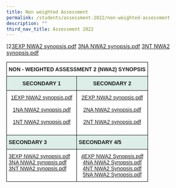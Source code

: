 ```yaml
---
title: Non weighted Assessment
permalink: /students/assessment-2022/non-weighted-assessment
description: ""
third_nav_title: Assessment 2022
---
```

[2[3EXP NWA2 synopsis.pdf](/files/3EXP%20NWA2%20synopsis.pdf)
[3NA NWA2 synopsis.pdf](/files/3NA%20NWA2%20synopsis.pdf)
[3NT NWA2 synopsis.pdf](/files/3NT%20NWA2%20synopsis.pdf)

<table style="border-collapse:collapse;border-spacing:0" class="tg"><thead><tr><th style="background-color:#ffffff;border-color:black;border-style:solid;border-width:1px;font-family:Arial, sans-serif;font-size:14px;font-weight:bold;overflow:hidden;padding:10px 5px;text-align:left;vertical-align:top;word-break:normal" colspan="2">NON - WEIGHTED ASSESSMENT 2 (NWA2) SYNOPSIS </th></tr></thead><tbody><tr><td style="background-color:#DDEEE9;border-color:black;border-style:solid;border-width:1px;font-family:Arial, sans-serif;font-size:14px;font-weight:bold;overflow:hidden;padding:10px 5px;text-align:center;vertical-align:top;word-break:normal"> SECONDARY 1</td><td style="background-color:#DDEEE9;border-color:black;border-style:solid;border-width:1px;font-family:Arial, sans-serif;font-size:14px;font-weight:bold;overflow:hidden;padding:10px 5px;text-align:center;vertical-align:top;word-break:normal">SECONDARY 2 </td></tr><tr><td style="background-color:#ffffff;border-color:black;border-style:solid;border-width:1px;color:#00F;font-family:Arial, sans-serif;font-size:14px;overflow:hidden;padding:10px 5px;text-align:center;vertical-align:top;word-break:normal"><a href="/files/1EXP%20NWA2%20synopsis.pdf" target="_blank" rel="noopener noreferrer">1EXP NWA2 synopsis.pdf</a><br><br><a href="/files/1NA%20NWA2%20synopsis.pdf" target="_blank" rel="noopener noreferrer">1NA NWA2 synopsis.pdf</a><br><br><a href="/files/1NT%20NWA2%20synopsis.pdf" target="_blank" rel="noopener noreferrer">1NT NWA2 synopsis.pdf</a><br><br></td><td style="background-color:#ffffff;border-color:black;border-style:solid;border-width:1px;color:#00F;font-family:Arial, sans-serif;font-size:14px;overflow:hidden;padding:10px 5px;text-align:center;vertical-align:top;word-break:normal"><a href="/files/2EXP%20NWA2%20synopsis.pdf" target="_blank" rel="noopener noreferrer">2EXP NWA2 synopsis.pdf</a><br><br><a href="/files/2NA%20NWA2%20synopsis.pdf" target="_blank" rel="noopener noreferrer">2NA NWA2 synopsis.pdf</a><br><br><a href="/files/2NT%20NWA2%20synopsis.pdf" target="_blank" rel="noopener noreferrer">2NT NWA2 synopsis.pdf</a><br><br></td></tr><tr><td style="background-color:#DDEEE9;border-color:black;border-style:solid;border-width:1px;font-family:Arial, sans-serif;font-size:14px;font-weight:bold;overflow:hidden;padding:10px 5px;text-align:left;vertical-align:top;word-break:normal">SECONDARY 3 </td><td style="background-color:#DDEEE9;border-color:black;border-style:solid;border-width:1px;font-family:Arial, sans-serif;font-size:14px;font-weight:bold;overflow:hidden;padding:10px 5px;text-align:left;vertical-align:top;word-break:normal"> SECONDARY 4/5</td></tr><tr><td style="background-color:#ffffff;border-color:black;border-style:solid;border-width:1px;color:#00F;font-family:Arial, sans-serif;font-size:14px;overflow:hidden;padding:10px 5px;text-align:left;vertical-align:top;word-break:normal"><a href="/files/3EXP%20NWA2%20synopsis.pdf" target="_blank" rel="noopener noreferrer">3EXP NWA2 synopsis.pdf</a><br><a href="/files/3NA%20NWA2%20synopsis.pdf" target="_blank" rel="noopener noreferrer">3NA NWA2 synopsis.pdf</a><br><a href="/files/3NT%20NWA2%20synopsis.pdf" target="_blank" rel="noopener noreferrer">3NT NWA2 synopsis.pdf</a><br><br></td><td style="background-color:#ffffff;border-color:black;border-style:solid;border-width:1px;color:#00F;font-family:Arial, sans-serif;font-size:14px;overflow:hidden;padding:10px 5px;text-align:center;vertical-align:top;word-break:normal"><a href="https://springfieldsec.moe.edu.sg/qql/slot/u171/2022/Assessment%202022/NWA2/4EXP%20NWA2%20Synopsis.pdf" target="_blank" rel="noopener noreferrer">4EXP NWA2 Synopsis.pdf</a><br><a href="https://springfieldsec.moe.edu.sg/qql/slot/u171/2022/Assessment%202022/NWA2/4NA%20NWA2%20Synopsis.pdf" target="_blank" rel="noopener noreferrer">4NA NWA2 Synopsis.pdf</a><br><a href="https://springfieldsec.moe.edu.sg/qql/slot/u171/2022/Assessment%202022/NWA2/4NT%20NWA2%20Synopsis.pdf" target="_blank" rel="noopener noreferrer">4NT NWA2 Synopsis.pdf</a><br><a href="https://springfieldsec.moe.edu.sg/qql/slot/u171/2022/Assessment%202022/NWA2/5NA%20NWA2%20Synopsis.pdf" target="_blank" rel="noopener noreferrer">5NA NWA2 Synopsis.pdf</a></td></tr></tbody></table>